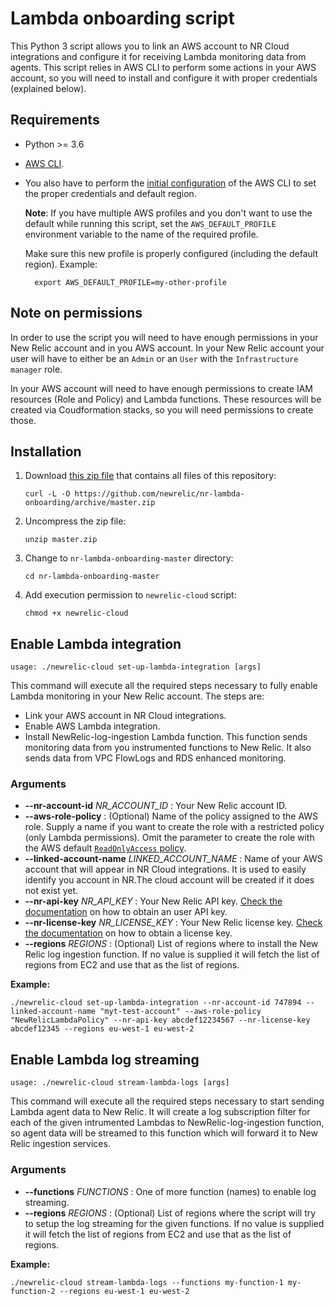# Lambda onboarding script

This Python 3 script allows you to link an AWS account to NR Cloud integrations and configure it for receiving Lambda monitoring data from agents.
This script relies in AWS CLI to perform some actions in your AWS account, so you will need to install and configure it with proper credentials (explained below).

## Requirements

* Python >= 3.6
* [AWS CLI](https://docs.aws.amazon.com/cli/latest/userguide/cli-chap-install.html).
* You also have to perform the [initial configuration](https://docs.aws.amazon.com/cli/latest/userguide/cli-chap-configure.html) of the AWS CLI to set the proper credentials and default region.
 
  **Note**: If you have multiple AWS profiles and you don't want to use the default while running this script, set the `AWS_DEFAULT_PROFILE` environment variable to the name of the required profile.
  
  Make sure this new profile is properly configured (including the default region).
  Example:

        export AWS_DEFAULT_PROFILE=my-other-profile



## Note on permissions

In order to use the script you will need to have enough permissions in your New Relic account and in you AWS account.
In your New Relic account your user will have to either be an `Admin` or an `User` with the `Infrastructure manager` role.

In your AWS account will need to have enough permissions to create IAM resources (Role and Policy) and Lambda functions. These resources will be created via Coudformation stacks, so you will need permissions to create those.

## Installation

1. Download [this zip file](https://github.com/newrelic/nr-lambda-onboarding/archive/master.zip) that contains all files of this repository:

    `curl -L -O https://github.com/newrelic/nr-lambda-onboarding/archive/master.zip`

2. Uncompress the zip file:

    `unzip master.zip`

3. Change to `nr-lambda-onboarding-master` directory:

    `cd nr-lambda-onboarding-master`

4. Add execution permission to `newrelic-cloud` script:

    `chmod +x newrelic-cloud`

## Enable Lambda integration

`usage: ./newrelic-cloud set-up-lambda-integration [args]`

This command will execute all the required steps necessary to fully enable Lambda monitoring in your New Relic account.
The steps are:

* Link your  AWS account in NR Cloud integrations.
* Enable AWS Lambda integration.
* Install NewRelic-log-ingestion Lambda function. This function sends monitoring data from you instrumented functions to New Relic. It also sends data from VPC FlowLogs and RDS enhanced monitoring.

### Arguments

* **--nr-account-id** *NR_ACCOUNT_ID* : Your New Relic account ID.
* **--aws-role-policy** : (Optional) Name of the policy assigned to the AWS role. Supply a name if you want to create the role with a restricted policy (only Lambda permissions). Omit the parameter to create the role with the AWS default [`ReadOnlyAccess` policy](https://docs.newrelic.com/docs/integrations/amazon-integrations/getting-started/integrations-managed-policies).
* **--linked-account-name** *LINKED_ACCOUNT_NAME* : Name of your AWS account that will appear in NR Cloud integrations. It is used to easily identify you account in NR.The cloud account will be created if it does not exist yet.
* **--nr-api-key** *NR_API_KEY* : Your New Relic API key. [Check the documentation](https://docs.newrelic.com/docs/apis/getting-started/intro-apis/understand-new-relic-api-keys#user-api-key) on how to obtain an user API key.
* **--nr-license-key** *NR_LICENSE_KEY* : Your New Relic license key. [Check the documentation](https://docs.newrelic.com/docs/accounts/install-new-relic/account-setup/license-key) on how to obtain a license key.
* **--regions** *REGIONS* : (Optional) List of regions where to install the New Relic log ingestion function. If no value is supplied it will fetch the list of regions from EC2 and use that as the list of regions.

**Example:**

    ./newrelic-cloud set-up-lambda-integration --nr-account-id 747894 --linked-account-name "myt-test-account" --aws-role-policy "NewRelicLambdaPolicy" --nr-api-key abcdef12234567 --nr-license-key abcdef12345 --regions eu-west-1 eu-west-2

## Enable Lambda log streaming

`usage: ./newrelic-cloud stream-lambda-logs [args]`

This command will execute all the required steps necessary to start sending Lambda agent data to New Relic.
It will create a log subscription filter for each of the given intrumented Lambdas to NewRelic-log-ingestion function, so agent data will be streamed to this function which will forward it to New Relic ingestion services.

### Arguments

* **--functions** *FUNCTIONS* : One of more function (names) to enable log streaming.
* **--regions** *REGIONS* : (Optional) List of regions where the script will try to setup the log streaming for the given functions. If no value is supplied it will fetch the list of regions from EC2 and use that as the list of regions.

**Example:**

    ./newrelic-cloud stream-lambda-logs --functions my-function-1 my-function-2 --regions eu-west-1 eu-west-2